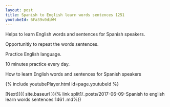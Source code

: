 ```yaml
---
layout: post
title: Spanish to English learn words sentences 1251 
youtubeId: 6Fa39v0diWM
---
```

 
 
Helps to learn English words and sentences for Spanish speakers.

Opportunitiy to repeat the words sentences. 

Practice English language. 
 
10 minutes practice every day. 
 
How to learn English words and sentences for Spanish speakers 
 
{% include youtubePlayer.html id=page.youtubeId %}
 
 
[Next]({{ site.baseurl }}{% link  split1/_posts/2017-06-09-Spanish to english learn words sentences 1461 .md%})
 
